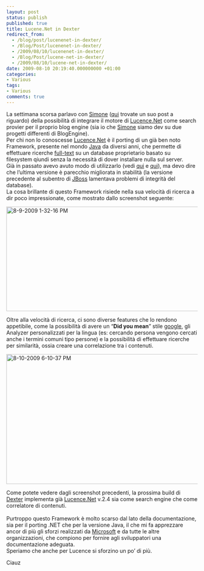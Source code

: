 ```yaml
---
layout: post
status: publish
published: true
title: Lucene.Net in Dexter
redirect_from: 
  - /blog/post/lucenenet-in-dexter/
  - /Blog/Post/lucenenet-in-dexter/
  - /2009/08/10/lucenenet-in-dexter/
  - /Blog/Post/lucene-net-in-dexter/
  - /2009/08/10/lucene-net-in-dexter/
date: 2009-08-10 20:19:40.000000000 +01:00
categories:
- Various
tags:
- Various
comments: true
---
```

<p>
	La settimana scorsa parlavo con <a href="http://codeclimber.net.nz/default.aspx" rel="nofollow friend met co-worker colleague" target="_new" title="Simone Chiaretta's Blog">Simone</a> (<a href="http://codeclimber.net.nz/archive/2009/08/03/reducing-the-bounce-rate-of-tech-blogs-with-subtext-and.aspx" rel="nofollow" target="_blank" title="Reducing the bounce rate of tech blogs with subtext and">qui</a> trovate un suo post a riguardo) della possibilit&agrave; di integrare il motore di <a href="http://incubator.apache.org/lucene.net/" rel="nofollow" target="_blank" title="Lucene.Net project">Lucence.Net</a> come search provier per il proprio blog engine (sia io che <a href="http://codeclimber.net.nz/default.aspx" rel="nofollow friend met co-worker colleague" target="_new" title="Simone Chiaretta's Blog">Simone</a> siamo dev su due progetti differenti di BlogEngine). <br />
	Per chi non lo conoscesse <a href="http://incubator.apache.org/lucene.net/" rel="nofollow" target="_blank" title="Lucene.Net project">Lucence.Net</a> &egrave; il porting di un gi&agrave; ben noto Framework, presente nel mondo <a href="http://www.java.com/en/" rel="nofollow" target="_blank" title="Java Official Site">Java</a> da diversi anni, che permette di effettuare ricerche <a href="http://en.wikipedia.org/wiki/Full-text" target="_blank">full-text</a> su un database proprietario basato su filesystem qiundi senza la necessit&agrave; di dover installare nulla sul server. <br />
	Gi&agrave; in passato avevo avuto modo di utilizzarlo (vedi <a href="http://imperugo.tostring.it/Blog/Post/Ricerca-all-interno-dei-documenti">qui</a> e <a href="http://imperugo.tostring.it/Blog/Post/Ricerca-all-interno-dei-documenti-Parte-2">qui</a>), ma devo dire che l&rsquo;ultima versione &egrave; parecchio migliorata in stabilit&agrave; (la versione precedente al subentro di <a href="http://www.jboss.org/">JBoss</a> lamentava problemi di integrit&agrave; del database). <br />
	La cosa brillante di questo Framework risiede nella sua velocit&agrave; di ricerca a dir poco impressionate, come mostrato dallo screenshot seguente:</p>
<p>
	<a href="http://imperugo.tostring.it/Content/Uploaded/image/8-9-2009%201-32-16%20PM_2.png" rel="shadowbox[LuceneNet-in-Dexter];options={counterType:'skip',continuous:true,animSequence:'sync'}"><img alt="8-9-2009 1-32-16 PM" border="0" height="275" singlelineignorecase="" src="http://imperugo.tostring.it/Content/Uploaded/image/8-9-2009%201-32-16%20PM_thumb.png" style="border: 0px none ; display: inline;" title="8-9-2009 1-32-16 PM" width="584" /></a></p>
<p>
	Oltre alla velocit&agrave; di ricerca, ci sono diverse features che lo rendono appetibile, come la possibilit&agrave; di avere un &ldquo;<strong>Did you mean</strong>&rdquo; stile <a href="http://www.google.com" rel="nofollow" target="_blank" title="Google">google</a>, gli Analyzer personalizzati per la lingua (es: cercando persona vengono cercati anche i termini comuni tipo persone) e la possibilit&agrave; di effettuare ricerche per similarit&agrave;, ossia creare una correlazione tra i contenuti.</p>
<p>
	<a href="http://imperugo.tostring.it/Content/Uploaded/image/8-10-2009%206-10-37%20PM_2.png" rel="shadowbox[LuceneNet-in-Dexter];options={counterType:'skip',continuous:true,animSequence:'sync'}"><img alt="8-10-2009 6-10-37 PM" border="0" height="342" singlelineignorecase="" src="http://imperugo.tostring.it/Content/Uploaded/image/8-10-2009%206-10-37%20PM_thumb.png" style="border: 0px none ; display: inline;" title="8-10-2009 6-10-37 PM" width="584" /></a></p>
<p>
	Come potete vedere dagli screenshot precedenti, la prossima build di <a href="http://imperugo.tostring.it/About/Dexter" target="_blank" title="Dexter Blog Engine">Dexter</a> implementa gi&agrave; <a href="http://incubator.apache.org/lucene.net/" rel="nofollow" target="_blank" title="Lucene.Net project">Lucence.Net</a> v.2.4 sia come search engine che come correlatore di contenuti. <br />
	<br />
	Purtroppo questo Framework &egrave; molto scarso dal lato della documentazione, sia per il porting .NET che per la versione Java, il che mi fa apprezzare ancor di pi&ugrave; gli sforzi realizzati da <a href="http://www.microsoft.com" rel="nofollow" target="_blank" title="Microsoft Corporation">Microsoft</a> e da tutte le altre organizzazioni, che compiono per fornire agli sviluppatori una documentazione adeguata. <br />
	Speriamo che anche per Lucence si sforzino un po&rsquo; di pi&ugrave;.</p>
<p>
	Ciauz</p>
